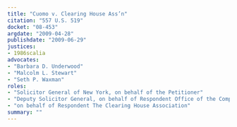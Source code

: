 ```yaml
---
title: "Cuomo v. Clearing House Ass’n"
citation: "557 U.S. 519"
docket: "08-453"
argdate: "2009-04-28"
publishdate: "2009-06-29"
justices:
- 1986scalia
advocates:
- "Barbara D. Underwood"
- "Malcolm L. Stewart"
- "Seth P. Waxman"
roles:
- "Solicitor General of New York, on behalf of the Petitioner"
- "Deputy Solicitor General, on behalf of Respondent Office of the Comptroller of the Currency"
- "on behalf of Respondent The Clearing House Association"
summary: ""
---
```


